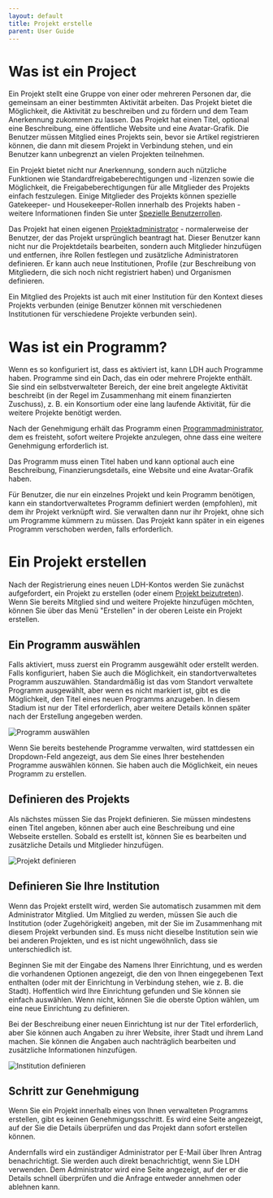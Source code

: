 ```yaml
---
layout: default
title: Projekt erstelle
parent: User Guide
---
```


# Was ist ein Project

Ein Projekt stellt eine Gruppe von einer oder mehreren Personen dar, die gemeinsam an einer bestimmten Aktivität arbeiten. Das Projekt bietet die Möglichkeit, die Aktivität zu beschreiben und zu fördern und dem Team Anerkennung zukommen zu lassen. Das Projekt hat einen Titel, optional eine Beschreibung, eine öffentliche Website und eine Avatar-Grafik. Die Benutzer müssen Mitglied eines Projekts sein, bevor sie Artikel registrieren können, die dann mit diesem Projekt in Verbindung stehen, und ein Benutzer kann unbegrenzt an vielen Projekten teilnehmen.

Ein Projekt bietet nicht nur Anerkennung, sondern auch nützliche Funktionen wie Standardfreigabeberechtigungen und -lizenzen sowie die Möglichkeit, die Freigabeberechtigungen für alle Mitglieder des Projekts einfach festzulegen. Einige Mitglieder des Projekts können spezielle Gatekeeper- und Housekeeper-Rollen innerhalb des Projekts haben - weitere Informationen finden Sie unter [Spezielle Benutzerrollen](roles.md).

Das Projekt hat einen eigenen [Projektadministrator](roles.md#projektadministrator) - normalerweise der Benutzer, der das Projekt ursprünglich beantragt hat. Dieser Benutzer kann nicht nur die Projektdetails bearbeiten, sondern auch Mitglieder hinzufügen und entfernen, ihre Rollen festlegen und zusätzliche Administratoren definieren. Er kann auch neue Institutionen, Profile (zur Beschreibung von Mitgliedern, die sich noch nicht registriert haben) und Organismen definieren.

Ein Mitglied des Projekts ist auch mit einer Institution für den Kontext dieses Projekts verbunden (einige Benutzer können mit verschiedenen Institutionen für verschiedene Projekte verbunden sein).

# Was ist ein Programm?

Wenn es so konfiguriert ist, dass es aktiviert ist, kann LDH auch Programme haben. Programme sind ein Dach, das ein oder mehrere Projekte enthält. Sie sind ein selbstverwalteter Bereich, der eine breit angelegte Aktivität beschreibt (in der Regel im Zusammenhang mit einem finanzierten Zuschuss), z. B. ein Konsortium oder eine lang laufende Aktivität, für die weitere Projekte benötigt werden.

Nach der Genehmigung erhält das Programm einen [Programmadministrator](roles.md#programmadministrator), dem es freisteht, sofort weitere Projekte anzulegen, ohne dass eine weitere Genehmigung erforderlich ist.

Das Programm muss einen Titel haben und kann optional auch eine Beschreibung, Finanzierungsdetails, eine Website und eine Avatar-Grafik haben.

Für Benutzer, die nur ein einzelnes Projekt und kein Programm benötigen, kann ein standortverwaltetes Programm definiert werden (empfohlen), mit dem ihr Projekt verknüpft wird. Sie verwalten dann nur ihr Projekt, ohne sich um Programme kümmern zu müssen. Das Projekt kann später in ein eigenes Programm verschoben werden, falls erforderlich.

# Ein Projekt erstellen

Nach der Registrierung eines neuen LDH-Kontos werden Sie zunächst aufgefordert, ein Projekt zu erstellen (oder einem [Projekt beizutreten](joinProject.md)). Wenn Sie bereits Mitglied sind und weitere Projekte hinzufügen möchten, können Sie über das Menü "Erstellen" in der oberen Leiste ein Projekt erstellen.

## Ein Programm auswählen

Falls aktiviert, muss zuerst ein Programm ausgewählt oder erstellt werden. Falls konfiguriert, haben Sie auch die Möglichkeit, ein standortverwaltetes Programm auszuwählen. Standardmäßig ist das vom Standort verwaltete Programm ausgewählt, aber wenn es nicht markiert ist, gibt es die Möglichkeit, den Titel eines neuen Programms anzugeben. In diesem Stadium ist nur der Titel erforderlich, aber weitere Details können später nach der Erstellung angegeben werden.

![Programm auswählen](../images/UserGuide/)

Wenn Sie bereits bestehende Programme verwalten, wird stattdessen ein Dropdown-Feld angezeigt, aus dem Sie eines Ihrer bestehenden Programme auswählen können. Sie haben auch die Möglichkeit, ein neues Programm zu erstellen.

## Definieren des Projekts

Als nächstes müssen Sie das Projekt definieren. Sie müssen mindestens einen Titel angeben, können aber auch eine Beschreibung und eine Webseite erstellen. Sobald es erstellt ist, können Sie es bearbeiten und zusätzliche Details und Mitglieder hinzufügen.

![Projekt definieren](../images/UserGuide/)

## Definieren Sie Ihre Institution

Wenn das Projekt erstellt wird, werden Sie automatisch zusammen mit dem Administrator Mitglied. Um Mitglied zu werden, müssen Sie auch die Institution (oder Zugehörigkeit) angeben, mit der Sie im Zusammenhang mit diesem Projekt verbunden sind. Es muss nicht dieselbe Institution sein wie bei anderen Projekten, und es ist nicht ungewöhnlich, dass sie unterschiedlich ist.

Beginnen Sie mit der Eingabe des Namens Ihrer Einrichtung, und es werden die vorhandenen Optionen angezeigt, die den von Ihnen eingegebenen Text enthalten (oder mit der Einrichtung in Verbindung stehen, wie z. B. die Stadt). Hoffentlich wird Ihre Einrichtung gefunden und Sie können sie einfach auswählen. Wenn nicht, können Sie die oberste Option wählen, um eine neue Einrichtung zu definieren.

Bei der Beschreibung einer neuen Einrichtung ist nur der Titel erforderlich, aber Sie können auch Angaben zu ihrer Website, ihrer Stadt und ihrem Land machen. Sie können die Angaben auch nachträglich bearbeiten und zusätzliche Informationen hinzufügen.

![Institution definieren](../images/UserGuide/)

## Schritt zur Genehmigung

Wenn Sie ein Projekt innerhalb eines von Ihnen verwalteten Programms erstellen, gibt es keinen Genehmigungsschritt. Es wird eine Seite angezeigt, auf der Sie die Details überprüfen und das Projekt dann sofort erstellen können.

Andernfalls wird ein zuständiger Administrator per E-Mail über Ihren Antrag benachrichtigt. Sie werden auch direkt benachrichtigt, wenn Sie LDH verwenden. Dem Administrator wird eine Seite angezeigt, auf der er die Details schnell überprüfen und die Anfrage entweder annehmen oder ablehnen kann.
